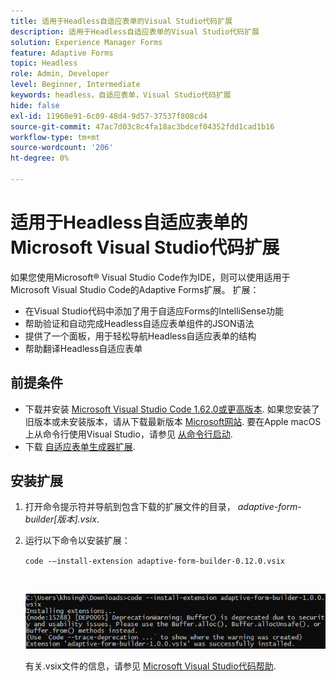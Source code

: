 ```yaml
---
title: 适用于Headless自适应表单的Visual Studio代码扩展
description: 适用于Headless自适应表单的Visual Studio代码扩展
solution: Experience Manager Forms
feature: Adaptive Forms
topic: Headless
role: Admin, Developer
level: Beginner, Intermediate
keywords: headless，自适应表单，Visual Studio代码扩展
hide: false
exl-id: 11960e91-6c09-48d4-9d57-37537f808cd4
source-git-commit: 47ac7d03c8c4fa18ac3bdcef04352fdd1cad1b16
workflow-type: tm+mt
source-wordcount: '206'
ht-degree: 0%

---
```


# 适用于Headless自适应表单的Microsoft Visual Studio代码扩展

如果您使用Microsoft® Visual Studio Code作为IDE，则可以使用适用于Microsoft Visual Studio Code的Adaptive Forms扩展。 扩展：

* 在Visual Studio代码中添加了用于自适应Forms的IntelliSense功能
* 帮助验证和自动完成Headless自适应表单组件的JSON语法
* 提供了一个面板，用于轻松导航Headless自适应表单的结构
* 帮助翻译Headless自适应表单

<!-- 

The extension o easily navigate the structure 

Adobe provides an extension for Microsoft&reg; Visual Studio Code to make it easier for you to navigate structure and develop Headless adaptive forms in Visual Studio Code. The extension adds Adaptive Forms related IntelliSense capabilities and helps auto-complete Headless adaptive forms JSON syntax. It also adds a panel, titled Forms Tree, to help navigate structure of Headless adaptive form. 

-->

## 前提条件

* 下载并安装 [Microsoft Visual Studio Code 1.62.0或更高版本](https://code.visualstudio.com/docs/supporting/FAQ#_how-do-i-find-the-version). 如果您安装了旧版本或未安装版本，请从下载最新版本 [Microsoft网站](https://code.visualstudio.com/docs/setup/setup-overview). 要在Apple macOS上从命令行使用Visual Studio，请参见 [从命令行启动](https://code.visualstudio.com/docs/setup/mac#_launching-from-the-command-line).
* 下载 [自适应表单生成器扩展](/help/assets/adaptive-form-builder-0.12.0.vsix).

## 安装扩展

1. 打开命令提示符并导航到包含下载的扩展文件的目录， *adaptive-form-builder[版本].vsix*.

1. 运行以下命令以安装扩展：

   `code -–install-extension adaptive-form-builder-0.12.0.vsix`

   <br>

   ![正在安装扩展](/help/assets/install-extension.png)


   有关.vsix文件的信息，请参见 [Microsoft Visual Studio代码帮助](https://code.visualstudio.com/docs/editor/extension-marketplace#_install-from-a-vsix).
